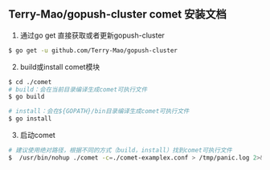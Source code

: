 ## Terry-Mao/gopush-cluster comet 安装文档
1. 通过go get 直接获取或者更新gopush-cluster

```sh
$ go get -u github.com/Terry-Mao/gopush-cluster
```

2. build或install comet模块

```sh
$ cd ./comet
# build：会在当前目录编译生成comet可执行文件
$ go build

# install：会在${GOPATH}/bin目录编译生成comet可执行文件
$ go install
```

3. 启动comet

```sh
# 建议使用绝对路径，根据不同的方式（build，install）找到comet可执行文件
$  /usr/bin/nohup ./comet -c=./comet-examplex.conf > /tmp/panic.log 2>&1 &
```

